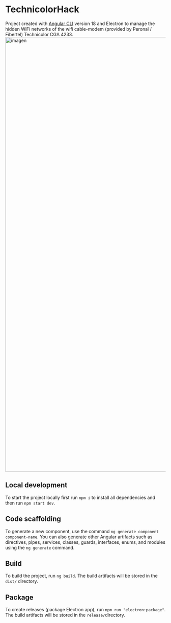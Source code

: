 # TechnicolorHack

Project created with [Angular CLI](https://github.com/angular/angular-cli) version 18 and Electron to manage the hidden WiFi networks of the wifi cable-modem (provided by Peronal / Fibertel) Technicolor CGA 4233.
<img width="1362" alt="imagen" src="https://github.com/familygw/hack-technicolor/assets/670078/bc5e3678-e295-4c0f-aae7-7150cabf764b">

## Local development
To start the project locally first run `npm i` to install all dependencies and then run `npm start dev`.

## Code scaffolding
To generate a new component, use the command `ng generate component component-name`. You can also generate other Angular artifacts such as directives, pipes, services, classes, guards, interfaces, enums, and modules using the `ng generate` command.

## Build
To build the project, run `ng build`. The build artifacts will be stored in the `dist/` directory.

## Package
To create releases (package Electron app), run `npm run "electron:package"`. The build artifacts will be stored in the `release/`directory.
